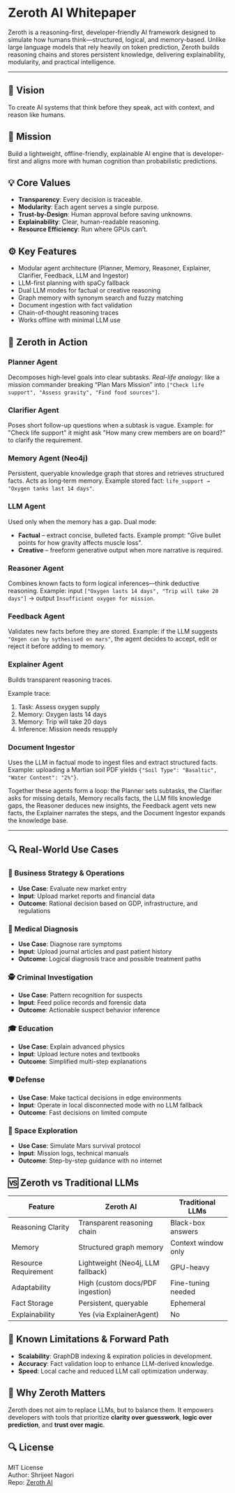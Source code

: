# Zeroth AI Whitepaper

Zeroth is a reasoning-first, developer-friendly AI framework designed to simulate how humans think—structured, logical, and memory-based. Unlike large language models that rely heavily on token prediction, Zeroth builds reasoning chains and stores persistent knowledge, delivering explainability, modularity, and practical intelligence.

---

## 🚀 Vision

To create AI systems that think before they speak, act with context, and reason like humans.

## 🎯 Mission

Build a lightweight, offline-friendly, explainable AI engine that is developer-first and aligns more with human cognition than probabilistic predictions.

## 💡 Core Values

- **Transparency**: Every decision is traceable.
- **Modularity**: Each agent serves a single purpose.
- **Trust-by-Design**: Human approval before saving unknowns.
- **Explainability**: Clear, human-readable reasoning.
- **Resource Efficiency**: Run where GPUs can’t.
## ⚙️ Key Features
- Modular agent architecture (Planner, Memory, Reasoner, Explainer, Clarifier, Feedback, LLM and Ingestor)
- LLM-first planning with spaCy fallback
- Dual LLM modes for factual or creative reasoning
- Graph memory with synonym search and fuzzy matching
- Document ingestion with fact validation
- Chain-of-thought reasoning traces
- Works offline with minimal LLM use

## 🧠 Zeroth in Action

### Planner Agent
Decomposes high‑level goals into clear subtasks.
*Real-life analogy*: like a mission commander breaking “Plan Mars Mission” into
`["Check life support", "Assess gravity", "Find food sources"]`.

### Clarifier Agent
Poses short follow-up questions when a subtask is vague.
Example: for "Check life support" it might ask "How many crew members are on board?" to clarify the requirement.

### Memory Agent (Neo4j)
Persistent, queryable knowledge graph that stores and retrieves structured
facts. Acts as long‑term memory.
Example stored fact: `life_support → "Oxygen tanks last 14 days"`.

### LLM Agent
Used only when the memory has a gap.
Dual mode:
- **Factual** – extract concise, bulleted facts. Example prompt: "Give bullet
  points for how gravity affects muscle loss".
- **Creative** – freeform generative output when more narrative is required.

### Reasoner Agent
Combines known facts to form logical inferences—think deductive reasoning.
Example: input `["Oxygen lasts 14 days", "Trip will take 20 days"]` → output
`Insufficient oxygen for mission`.

### Feedback Agent
Validates new facts before they are stored. Example: if the LLM suggests
`"Oxgen can by sythesised on mars"`, the agent decides to accept, edit or reject it before
adding to memory.

### Explainer Agent
Builds transparent reasoning traces.

Example trace:
1. Task: Assess oxygen supply
2. Memory: Oxygen lasts 14 days
3. Memory: Trip will take 20 days
4. Inference: Mission needs resupply

### Document Ingestor
Uses the LLM in factual mode to ingest files and extract structured facts.
Example: uploading a Martian soil PDF yields
`{"Soil Type": "Basaltic", "Water Content": "2%"}`.

Together these agents form a loop: the Planner sets subtasks, the Clarifier
asks for missing details, Memory recalls facts, the LLM fills knowledge gaps,
the Reasoner deduces new insights, the Feedback agent vets new facts, the
Explainer narrates the steps, and the Document Ingestor expands the knowledge
base.

---

## 🔍 Real-World Use Cases

### 🧠 Business Strategy & Operations
- **Use Case**: Evaluate new market entry
- **Input**: Upload market reports and financial data
- **Outcome**: Rational decision based on GDP, infrastructure, and regulations

### 🏥 Medical Diagnosis
- **Use Case**: Diagnose rare symptoms
- **Input**: Upload journal articles and past patient history
- **Outcome**: Logical diagnosis trace and possible treatment paths

### 🕵️ Criminal Investigation
- **Use Case**: Pattern recognition for suspects
- **Input**: Feed police records and forensic data
- **Outcome**: Actionable suspect behavior inference

### 🎓 Education
- **Use Case**: Explain advanced physics
- **Input**: Upload lecture notes and textbooks
- **Outcome**: Simplified multi-step explanations

### 🛡️ Defense
- **Use Case**: Make tactical decisions in edge environments
- **Input**: Operate in local disconnected mode with no LLM fallback
- **Outcome**: Fast decisions on limited compute

### 🚀 Space Exploration
- **Use Case**: Simulate Mars survival protocol
- **Input**: Mission logs, technical manuals
- **Outcome**: Step-by-step guidance with no internet

## 🆚 Zeroth vs Traditional LLMs

| Feature               | Zeroth AI                         | Traditional LLMs              |
|-----------------------|-----------------------------------|-------------------------------|
| Reasoning Clarity     | Transparent reasoning chain       | Black-box answers             |
| Memory                | Structured graph memory           | Context window only           |
| Resource Requirement  | Lightweight (Neo4j, LLM fallback) | GPU-heavy                     |
| Adaptability          | High (custom docs/PDF ingestion)  | Fine-tuning needed            |
| Fact Storage          | Persistent, queryable             | Ephemeral                     |
| Explainability        | Yes (via ExplainerAgent)          | No                            |

## 🚧 Known Limitations & Forward Path

- **Scalability**: GraphDB indexing & expiration policies in development.
- **Accuracy**: Fact validation loop to enhance LLM-derived knowledge.
- **Speed**: Local cache and reduced LLM call optimization underway.

## 🌟 Why Zeroth Matters

Zeroth does not aim to replace LLMs, but to balance them. It empowers developers with tools that prioritize **clarity over guesswork**, **logic over prediction**, and **trust over magic**.

## 🔍 License

MIT License  
Author: Shrijeet Nagori  
Repo: [Zeroth AI](https://github.com/snagori28/zeroth-ai-framework)
